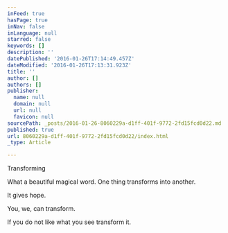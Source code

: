 ```yaml
---
inFeed: true
hasPage: true
inNav: false
inLanguage: null
starred: false
keywords: []
description: ''
datePublished: '2016-01-26T17:14:49.457Z'
dateModified: '2016-01-26T17:13:31.923Z'
title: ''
author: []
authors: []
publisher:
  name: null
  domain: null
  url: null
  favicon: null
sourcePath: _posts/2016-01-26-8060229a-d1ff-401f-9772-2fd15fcd0d22.md
published: true
url: 8060229a-d1ff-401f-9772-2fd15fcd0d22/index.html
_type: Article

---
```

Transforming 

What a beautiful magical word. One thing transforms into another.

It gives hope.

You, we, can transform.

If you do not like what you see transform it.